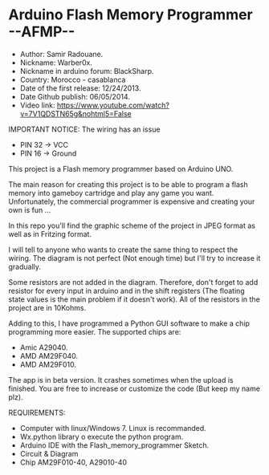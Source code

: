 Arduino Flash Memory Programmer --AFMP--
========================================
- Author: Samir Radouane.
- Nickname: Warber0x.
- Nickname in arduino forum: BlackSharp.
- Country: Morocco - casablanca
- Date of the first release: 12/24/2013.
- Date Github publish: 06/05/2014.
- Video link: https://www.youtube.com/watch?v=7V1QDSTN65g&nohtml5=False

IMPORTANT NOTICE: The wiring has an issue
* PIN 32 -> VCC
* PIN 16 -> Ground

This project is a Flash memory programmer based on Arduino UNO.

The main reason for creating this project is to be able to program a flash memory into gameboy cartridge and play any game you want. Unfortunately, the commercial programmer is expensive and creating your own is fun ...

In this repo you'll find the graphic scheme of the project in JPEG format as well as in Fritzing format.

I will tell to anyone who wants to create the same thing to respect the wiring. The diagram is not perfect (Not enough time) but I'll try to increase it gradually.

Some resistors are not added in the diagram. Therefore, don't forget to add resistor for every input in arduino and in the shift registers (The floating state values is the main problem if it doesn't work). All of the resistors in the project are in 10Kohms.

Adding to this, I have programmed a Python GUI software to make a chip programming more easier. The supported chips are:

- Amic A29040.
- AMD AM29F040.
- AMD AM29F010.

The app is in beta version. It crashes sometimes when the upload is finished. You are free to increase or customize the code (But keep my name plz).

REQUIREMENTS:
- Computer with linux/Windows 7. Linux is recommanded.
- Wx.python library o execute the python program.
- Arduino IDE with the Flash_memory_programmer Sketch.
- Circuit & Diagram
- Chip AM29F010-40, A29010-40



